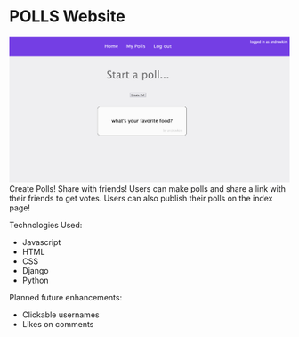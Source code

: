 # POLLS Website
![screenshot of home page](pollswebsitess.png)
Create Polls! Share with friends! Users can make polls and share a link with their friends to get votes. Users can also publish their polls on the index page!

Technologies Used:
- Javascript
- HTML
- CSS
- Django
- Python

Planned future enhancements:
- Clickable usernames
- Likes on comments